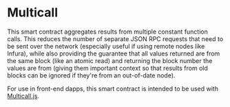 # Multicall

This smart contract aggregates results from multiple constant function calls.
This reduces the number of separate JSON RPC requests that need to be sent over
the network (especially useful if using remote nodes like Infura), while also
providing the guarantee that all values returned are from the same block (like
an atomic read) and returning the block number the values are from (giving them
important context so that results from old blocks can be ignored if they're from
an out-of-date node).

For use in front-end dapps, this smart contract is intended to be used with
[Multicall.js](https://github.com/makerdao/multicall.js).
